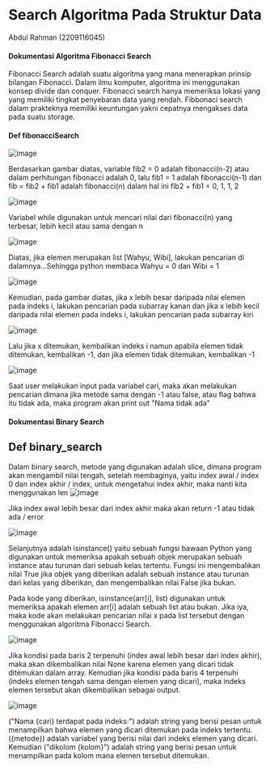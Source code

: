 # Search Algoritma Pada Struktur Data
Abdul Rahman (2209116045)

#### Dokumentasi Algoritma Fibonacci Search
Fibonacci Search adalah suatu algoritma yang mana menerapkan prinsip bilangan Fibonacci. Dalam ilmu komputer, algoritma ini menggunakan konsep divide  dan conquer. Fibonacci search hanya memeriksa lokasi yang yang memiliki tingkat penyebaran data yang rendah. Fibbonaci search dalam prakteknya memiliki keuntungan yakni cepatnya mengakses data pada suatu storage.

#### Def fibonacciSearch
![image](https://user-images.githubusercontent.com/126738691/224379761-b1fdefd0-9a24-472c-bf99-0e5f0635624e.png)

Berdasarkan gambar diatas, variable fib2 = 0 adalah fibonacci(n-2) atau dalam perhitungan fibonacci adalah 0, lalu fib1 = 1 adalah fibonacci(n-1) dan fib = fib2 + fib1 adalah fibonacci(n) dalam hal ini fib2 + fib1 = 0, 1, 1, 2

![image](https://user-images.githubusercontent.com/126738691/224381622-c4558795-0d46-49ae-b23d-6e0e398a53cc.png)

Variabel while digunakan untuk mencari nilai dari fibonacci(n) yang terbesar, lebih kecil atau sama dengan n

![image](https://user-images.githubusercontent.com/126738691/224381763-ceb56265-f9a2-44a5-89f1-3df3d3a93436.png)

Diatas, jika elemen merupakan list [Wahyu, Wibi], lakukan pencarian di dalamnya...Sehingga python membaca Wahyu = 0 dan Wibi = 1

![image](https://user-images.githubusercontent.com/126738691/224382017-65193150-c0f1-4a70-b387-5a981d44f14a.png)

Kemudian, pada gambar diatas, jika x lebih besar daripada nilai elemen pada indeks i, lakukan pencarian pada subarray kanan dan jika x lebih kecil daripada nilai elemen pada indeks i, lakukan pencarian pada subarray kiri

![image](https://user-images.githubusercontent.com/126738691/224382320-8f8af730-f3c1-4f49-8a3b-bd233d6420bd.png)

Lalu jika x ditemukan, kembalikan indeks i namun apabila elemen tidak ditemukan, kembalikan -1, dan jika elemen tidak ditemukan, kembalikan -1

![image](https://user-images.githubusercontent.com/126738691/224387002-ff0202e2-f079-416d-b66b-059f02e66247.png)

Saat user melakukan input pada variabel cari, maka akan melakukan pencarian dimana jika metode sama dengan -1 atau false, atau flag bahwa itu tidak ada, maka program akan print out "Nama tidak ada"


#### Dokumentasi Binary Search

## Def binary_search
Dalam binary search, metode yang digunakan adalah slice, dimana program akan mengambil nilai tengah, setelah membaginya, yaitu index awal / index 0 dan index akhir / index, untuk mengetahui index akhir, maka nanti kita menggunakan len
![image](https://user-images.githubusercontent.com/126738691/224394875-31b6b282-7765-43e7-9073-b440b66a65c0.png)

Jika index awal lebih besar dari index akhir maka akan return -1 atau tidak ada / error

![image](https://user-images.githubusercontent.com/126738691/224395782-93d38a25-9b65-4e69-8714-03fdf0760e03.png)

Selanjutnya adalah isinstance() yaitu sebuah fungsi bawaan Python yang digunakan untuk memeriksa apakah sebuah objek merupakan sebuah instance atau turunan dari sebuah kelas tertentu. Fungsi ini mengembalikan nilai True jika objek yang diberikan adalah sebuah instance atau turunan dari kelas yang diberikan, dan mengembalikan nilai False jika bukan.

Pada kode yang diberikan, isinstance(arr[i], list) digunakan untuk memeriksa apakah elemen arr[i] adalah sebuah list atau bukan. Jika iya, maka kode akan melakukan pencarian nilai x pada list tersebut dengan menggunakan algoritma Fibonacci Search.

![image](https://user-images.githubusercontent.com/126738691/224396648-34a858e2-3cbe-4e48-96a6-059280700e96.png)

Jika kondisi pada baris 2 terpenuhi (index awal lebih besar dari index akhir), maka akan dikembalikan nilai None karena elemen yang dicari tidak ditemukan dalam array. Kemudian jika kondisi pada baris 4 terpenuhi (indeks elemen tengah sama dengan elemen yang dicari), maka indeks elemen tersebut akan dikembalikan sebagai output.

![image](https://user-images.githubusercontent.com/126738691/224397900-82a5e4de-1ae4-40ba-9be4-2b7f835cd1ae.png)

("Nama {cari} terdapat pada indeks:") adalah string yang berisi pesan untuk menampilkan bahwa elemen yang dicari ditemukan pada indeks tertentu. ({metode}) adalah variabel yang berisi nilai dari indeks elemen yang dicari. Kemudian ("dikolom {kolom}") adalah string yang berisi pesan untuk menampilkan pada kolom mana elemen tersebut ditemukan.








